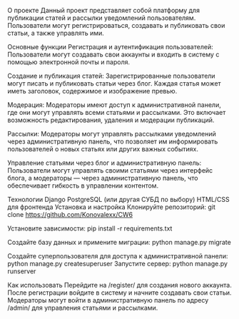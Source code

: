 О проекте
Данный проект представляет собой платформу для публикации статей и рассылки 
уведомлений пользователям. Пользователи могут регистрироваться, создавать и 
публиковать свои статьи, а также управлять ими.

Основные функции
Регистрация и аутентификация пользователей: Пользователи могут создавать свои 
аккаунты и входить в систему с помощью электронной почты и пароля.

Создание и публикация статей: Зарегистрированные пользователи могут писать и 
публиковать статьи через блог. Каждая статья может иметь заголовок, содержимое 
и изображение превью.

Модерация: Модераторы имеют доступ к административной панели, где они могут 
управлять всеми статьями и рассылками. Это включает возможность редактирования, 
удаления и модерации публикаций.

Рассылки: Модераторы могут управлять рассылками уведомлений через административную
панель, что позволяет им информировать пользователей о новых статьях или других 
важных событиях.

Управление статьями через блог и административную панель: Пользователи могут 
управлять своими статьями через интерфейс блога, а модераторы — через 
административную панель, что обеспечивает гибкость в управлении контентом.

Технологии
Django
PostgreSQL (или другая СУБД по выбору)
HTML/CSS для фронтенда
Установка и настройка
Клонируйте репозиторий:
git clone https://github.com/Konovalexx/CW6

Установите зависимости:
pip install -r requirements.txt

Создайте базу данных и примените миграции:
python manage.py migrate

Создайте суперпользователя для доступа к административной панели:
python manage.py createsuperuser
Запустите сервер:
python manage.py runserver

Как использовать
Перейдите на /register/ для создания нового аккаунта.
После регистрации войдите в систему и начните создавать свои статьи.
Модераторы могут войти в административную панель по адресу /admin/ для 
управления статьями и рассылками.